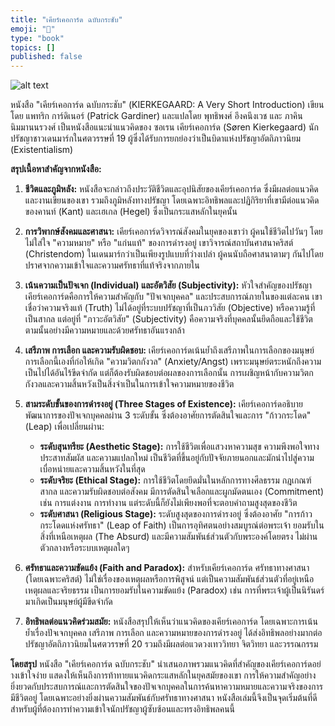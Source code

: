 ```yaml
---
title: "เคียร์เคอการ์ด ฉบับกระชับ"
emoji: "💬"
type: "book"
topics: []
published: false
---
```


![alt text](/images/kierkegaard.png)

หนังสือ "เคียร์เคอการ์ด ฉบับกระชับ" (KIERKEGAARD: A Very Short Introduction) เขียนโดย แพทริก การ์ดิเนอร์ (Patrick Gardiner) และแปลโดย พุทธิพงศ์ อึงคนึงเวช และ ภาคิน นิมมานนรวงศ์ เป็นหนังสือแนะนำแนวคิดของ ซอเรน เคียร์เคอการ์ด (Søren Kierkegaard) นักปรัชญาชาวเดนมาร์กในศตวรรษที่ 19 ผู้ซึ่งได้รับการยกย่องว่าเป็นบิดาแห่งปรัชญาอัตถิภาวนิยม (Existentialism)

**สรุปเนื้อหาสำคัญจากหนังสือ:**

1.  **ชีวิตและภูมิหลัง:** หนังสือจะกล่าวถึงประวัติชีวิตและอุปนิสัยของเคียร์เคอการ์ด ซึ่งมีผลต่อแนวคิดและงานเขียนของเขา รวมถึงภูมิหลังทางปรัชญา โดยเฉพาะอิทธิพลและปฏิกิริยาที่เขามีต่อแนวคิดของคานท์ (Kant) และเฮเกล (Hegel) ซึ่งเป็นกระแสหลักในยุคนั้น

2.  **การวิพากษ์สังคมและศาสนา:** เคียร์เคอการ์ดวิจารณ์สังคมในยุคของเขาว่า ผู้คนใช้ชีวิตไปวันๆ โดยไม่ใส่ใจ "ความหมาย" หรือ "แก่นแท้" ของการดำรงอยู่ เขาวิจารณ์สถาบันศาสนาคริสต์ (Christendom) ในเดนมาร์กว่าเป็นเพียงรูปแบบที่ว่างเปล่า ผู้คนนับถือศาสนาตามๆ กันไปโดยปราศจากความเข้าใจและความศรัทธาที่แท้จริงจากภายใน

3.  **เน้นความเป็นปัจเจก (Individual) และอัตวิสัย (Subjectivity):** หัวใจสำคัญของปรัชญาเคียร์เคอการ์ดคือการให้ความสำคัญกับ "ปัจเจกบุคคล" และประสบการณ์ภายในของแต่ละคน เขาเชื่อว่าความจริงแท้ (Truth) ไม่ได้อยู่ที่ระบบปรัชญาที่เป็นภววิสัย (Objective) หรือความรู้ที่เป็นสากล แต่อยู่ที่ "ภาวะอัตวิสัย" (Subjectivity) คือความจริงที่บุคคลนั้นยึดถือและใช้ชีวิตตามนั้นอย่างมีความหมายและด้วยศรัทธาอันแรงกล้า

4.  **เสรีภาพ การเลือก และความรับผิดชอบ:** เคียร์เคอการ์ดเน้นย้ำถึงเสรีภาพในการเลือกของมนุษย์ การเลือกนี้เองที่ก่อให้เกิด "ความวิตกกังวล" (Anxiety/Angst) เพราะมนุษย์ตระหนักถึงความเป็นไปได้อันไร้ขีดจำกัด แต่ก็ต้องรับผิดชอบต่อผลของการเลือกนั้น การเผชิญหน้ากับความวิตกกังวลและความสิ้นหวังเป็นสิ่งจำเป็นในการเข้าใจความหมายของชีวิต

5.  **สามระดับขั้นของการดำรงอยู่ (Three Stages of Existence):** เคียร์เคอการ์ดอธิบายพัฒนาการของปัจเจกบุคคลผ่าน 3 ระดับขั้น ซึ่งต้องอาศัยการตัดสินใจและการ "ก้าวกระโดด" (Leap) เพื่อเปลี่ยนผ่าน:
    *   **ระดับสุนทรียะ (Aesthetic Stage):** การใช้ชีวิตเพื่อแสวงหาความสุข ความพึงพอใจทางประสาทสัมผัส และความแปลกใหม่ เป็นชีวิตที่ขึ้นอยู่กับปัจจัยภายนอกและมักนำไปสู่ความเบื่อหน่ายและความสิ้นหวังในที่สุด
    *   **ระดับจริยะ (Ethical Stage):** การใช้ชีวิตโดยยึดมั่นในหลักการทางศีลธรรม กฎเกณฑ์สากล และความรับผิดชอบต่อสังคม มีการตัดสินใจเลือกและผูกมัดตนเอง (Commitment) เช่น การแต่งงาน การทำงาน แต่ระดับนี้ก็ยังไม่เพียงพอที่จะตอบคำถามสูงสุดของชีวิต
    *   **ระดับศาสนา (Religious Stage):** ระดับสูงสุดของการดำรงอยู่ ซึ่งต้องอาศัย "การก้าวกระโดดแห่งศรัทธา" (Leap of Faith) เป็นการอุทิศตนอย่างสมบูรณ์ต่อพระเจ้า ยอมรับในสิ่งที่เหนือเหตุผล (The Absurd) และมีความสัมพันธ์ส่วนตัวกับพระองค์โดยตรง ไม่ผ่านตัวกลางหรือระบบเหตุผลใดๆ

6.  **ศรัทธาและความขัดแย้ง (Faith and Paradox):** สำหรับเคียร์เคอการ์ด ศรัทธาทางศาสนา (โดยเฉพาะคริสต์) ไม่ใช่เรื่องของเหตุผลหรือการพิสูจน์ แต่เป็นความสัมพันธ์ส่วนตัวที่อยู่เหนือเหตุผลและจริยธรรม เป็นการยอมรับในความขัดแย้ง (Paradox) เช่น การที่พระเจ้าผู้เป็นนิรันดร์มาเกิดเป็นมนุษย์ผู้มีขีดจำกัด

7.  **อิทธิพลต่อแนวคิดร่วมสมัย:** หนังสือสรุปให้เห็นว่าแนวคิดของเคียร์เคอการ์ด โดยเฉพาะการเน้นย้ำเรื่องปัจเจกบุคคล เสรีภาพ การเลือก และความหมายของการดำรงอยู่ ได้ส่งอิทธิพลอย่างมากต่อปรัชญาอัตถิภาวนิยมในศตวรรษที่ 20 รวมถึงมีผลต่อแวดวงเทววิทยา จิตวิทยา และวรรณกรรม

**โดยสรุป** หนังสือ "เคียร์เคอการ์ด ฉบับกระชับ" นำเสนอภาพรวมแนวคิดที่สำคัญของเคียร์เคอการ์ดอย่างเข้าใจง่าย แสดงให้เห็นถึงการท้าทายแนวคิดกระแสหลักในยุคสมัยของเขา การให้ความสำคัญอย่างยิ่งยวดกับประสบการณ์และการตัดสินใจของปัจเจกบุคคลในการค้นหาความหมายและความจริงของการมีชีวิตอยู่ โดยเฉพาะอย่างยิ่งผ่านความสัมพันธ์กับศรัทธาทางศาสนา หนังสือเล่มนี้จึงเป็นจุดเริ่มต้นที่ดีสำหรับผู้ที่ต้องการทำความเข้าใจนักปรัชญาผู้ซับซ้อนและทรงอิทธิพลคนนี้
